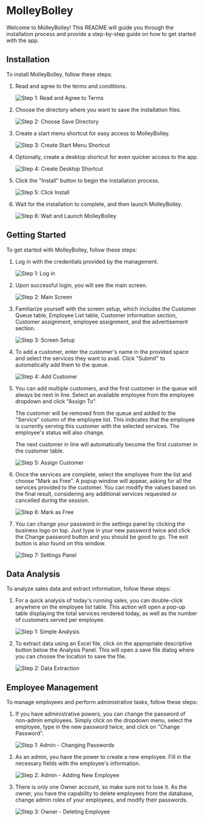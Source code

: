 # MolleyBolley

Welcome to MolleyBolley! This README will guide you through the installation process and provide a step-by-step guide on how to get started with the app.

## Installation

To install MolleyBolley, follow these steps:

1. Read and agree to the terms and conditions.

   ![Step 1: Read and Agree to Terms](images/how_to_use/Installation/1.png)

2. Choose the directory where you want to save the installation files.

   ![Step 2: Choose Save Directory](images/how_to_use/Installation/2.png)

3. Create a start menu shortcut for easy access to MolleyBolley.

   ![Step 3: Create Start Menu Shortcut](images/how_to_use/Installation/3.png)

4. Optionally, create a desktop shortcut for even quicker access to the app.

   ![Step 4: Create Desktop Shortcut](images/how_to_use/Installation/4.png)

5. Click the "Install" button to begin the installation process.

   ![Step 5: Click Install](images/how_to_use/Installation/5.png)

6. Wait for the installation to complete, and then launch MolleyBolley.

   ![Step 6: Wait and Launch MolleyBolley](images/how_to_use/Installation/6.png)

## Getting Started

To get started with MolleyBolley, follow these steps:

1. Log in with the credentials provided by the management.

   ![Step 1: Log in](images/how_to_use/Getting_Started/1.png)

2. Upon successful login, you will see the main screen.

   ![Step 2: Main Screen](images/how_to_use/Getting_Started/2.png)

3. Familiarize yourself with the screen setup, which includes the Customer Queue table, Employee List table, Customer information section, Customer assignment, employee assignment, and the advertisement section.

   ![Step 3: Screen Setup](images/how_to_use/Getting_Started/3.gif)

4. To add a customer, enter the customer's name in the provided space and select the services they want to avail. Click "Submit" to automatically add them to the queue.

   ![Step 4: Add Customer](images/how_to_use/Getting_Started/4.gif)

5. You can add multiple customers, and the first customer in the queue will always be next in line. Select an available employee from the employee dropdown and click "Assign To".

   The customer will be removed from the queue and added to the "Service" column of the employee list. This indicates that the employee is currently serving this customer with the selected services. The employee's status will also change.

   The next customer in line will automatically become the first customer in the customer table.

   ![Step 5: Assign Customer](images/how_to_use/Getting_Started/5.gif)

6. Once the services are complete, select the employee from the list and choose "Mark as Free". A popup window will appear, asking for all the services provided to the customer. You can modify the values based on the final result, considering any additional services requested or cancelled during the session.

   ![Step 6: Mark as Free](images/how_to_use/Getting_Started/6.gif)

7. You can change your password in the settings panel by clicking the business logo on top. Just type in your new password twice and click the Change password button and you should be good to go. The exit button is also found on this window.

   ![Step 7: Settings Panel](images/how_to_use/Getting_Started/7.gif)

## Data Analysis

To analyze sales data and extract information, follow these steps:

1. For a quick analysis of today's running sales, you can double-click anywhere on the employee list table. This action will open a pop-up table displaying the total services rendered today, as well as the number of customers served per employee.

   ![Step 1: Simple Analysis](images/how_to_use/Data_Analysis/1.gif)

2. To extract data using an Excel file, click on the appropriate descriptive button below the Analysis Panel. This will open a save file dialog where you can choose the location to save the file.

   ![Step 2: Data Extraction](images/how_to_use/Data_Analysis/2.gif)


## Employee Management

To manage employees and perform administrative tasks, follow these steps:

1. If you have administrative powers, you can change the password of non-admin employees. Simply click on the dropdown menu, select the employee, type in the new password twice, and click on "Change Password".

   ![Step 1: Admin - Changing Passwords](images/how_to_use/Admin_Panel/1.gif)

2. As an admin, you have the power to create a new employee. Fill in the necessary fields with the employee's information.

   ![Step 2: Admin - Adding New Employee](images/how_to_use/Admin_Panel/2.gif)

3. There is only one Owner account, so make sure not to lose it. As the owner, you have the capability to delete employees from the database, change admin roles of your employees, and modify their passwords.

   ![Step 3: Owner - Deleting Employee](images/how_to_use/Admin_Panel/3.gif)
